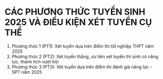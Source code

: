 # CÁC PHƯƠNG THỨC TUYỂN SINH 2025 VÀ ĐIỀU KIỆN XÉT TUYỂN CỤ THỂ
1. Phương thức 1 (PT1): Xét tuyển dựa trên điểm thi tốt nghiệp THPT năm 2025
2. Phương thức 2 (PT2): Xét tuyển thẳng, ưu tiên xét tuyển thí sinh có năng lực, thành tích vượt trội
3. Phương thức 3 (PT3): Xét tuyển dựa trên điểm thi đánh giá năng lực - SPT năm 2025
